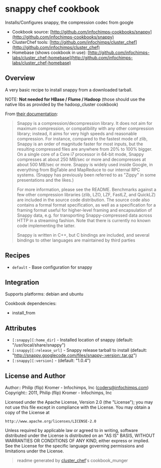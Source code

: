 # snappy chef cookbook

Installs/Configures snappy, the compression codec from google

* Cookbook source:   [http://github.com/infochimps-cookbooks/snappy](http://github.com/infochimps-cookbooks/snappy)
* ClusterChef tools: [http://github.com/infochimps/cluster_chef](http://github.com/infochimps/cluster_chef)
* Homebase (shows cookbook in use): [http://github.com/infochimps-labs/cluster_chef-homebase](http://github.com/infochimps-labs/cluster_chef-homebase)

## Overview

A very basic recipe to install snappy from a downloaded tarball.

NOTE: **Not needed for HBase / Flume / Hadoop** (those should use the native libs as provided by the hadoop_cluster cookbook)

From [their documentation](http://code.google.com/p/snappy/):

> Snappy is a compression/decompression library. It does not aim for maximum
> compression, or compatibility with any other compression library; instead, it
> aims for very high speeds and reasonable compression. For instance, compared
> to the fastest mode of zlib, Snappy is an order of magnitude faster for most
> inputs, but the resulting compressed files are anywhere from 20% to 100%
> bigger. On a single core of a Core i7 processor in 64-bit mode, Snappy
> compresses at about 250 MB/sec or more and decompresses at about 500 MB/sec or
> more.  Snappy is widely used inside Google, in everything from BigTable and
> MapReduce to our internal RPC systems. (Snappy has previously been referred to
> as "Zippy" in some presentations and the likes.)
>
> For more information, please see the README. Benchmarks against a few other
> compression libraries (zlib, LZO, LZF, FastLZ, and QuickLZ) are included in
> the source code distribution. The source code also contains a formal format
> specification, as well as a specification for a framing format useful for
> higher-level framing and encapsulation of Snappy data, e.g. for transporting
> Snappy-compressed data across HTTP in a streaming fashion. Note that there is
> currently no known code implementing the latter.
>
> Snappy is written in C++, but C bindings are included, and several bindings to
> other languages are maintained by third parties

## Recipes 

* `default`                  - Base configuration for snappy

## Integration

Supports platforms: debian and ubuntu

Cookbook dependencies:

* install_from


## Attributes

* `[:snappy][:home_dir]`              - Installed location of snappy (default: "/usr/local/share/snappy")
* `[:snappy][:release_url]`           - Snappy release tarball to install (default: "http://snappy.googlecode.com/files/snappy-:version:.tar.gz")
* `[:snappy][:version]`               -  (default: "1.0.4")

## License and Author

Author::                Philip (flip) Kromer - Infochimps, Inc (<coders@infochimps.com>)
Copyright::             2011, Philip (flip) Kromer - Infochimps, Inc

Licensed under the Apache License, Version 2.0 (the "License");
you may not use this file except in compliance with the License.
You may obtain a copy of the License at

    http://www.apache.org/licenses/LICENSE-2.0

Unless required by applicable law or agreed to in writing, software
distributed under the License is distributed on an "AS IS" BASIS,
WITHOUT WARRANTIES OR CONDITIONS OF ANY KIND, either express or implied.
See the License for the specific language governing permissions and
limitations under the License.

> readme generated by [cluster_chef](http://github.com/infochimps/cluster_chef)'s cookbook_munger
